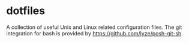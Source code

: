 dotfiles
========
A collection of useful Unix and Linux related configuration files.  The git
integration for bash is provided by https://github.com/lyze/posh-git-sh.
